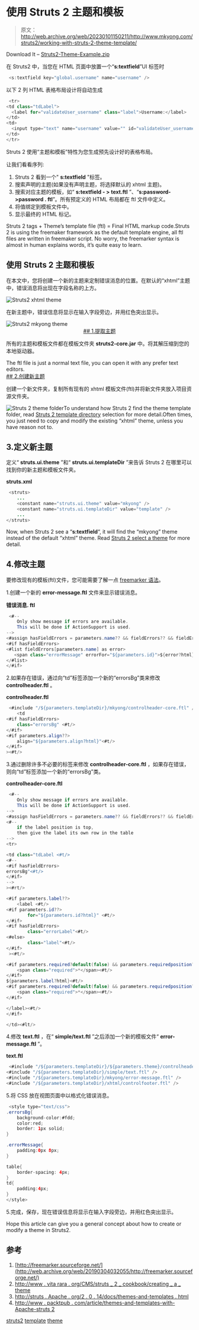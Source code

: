 # 使用 Struts 2 主题和模板

> 原文：<http://web.archive.org/web/20230101150211/http://www.mkyong.com/struts2/working-with-struts-2-theme-template/>

Download It – [Struts2-Theme-Example.zip](http://web.archive.org/web/20190304032055/http://www.mkyong.com/wp-content/uploads/2010/06/Struts2-Theme-Example.zip)

在 Struts2 中，当您在 HTML 页面中放置一个“**s:textfield**”UI 标签时

```java
 <s:textfield key="global.username" name="username" /> 
```

以下 2 列 HTML 表格布局设计将自动生成

```java
 <tr>
<td class="tdLabel">
  <label for="validateUser_username" class="label">Username:</label>
</td>
<td>
  <input type="text" name="username" value="" id="validateUser_username"/>
</td>
</tr> 
```

Struts 2 使用“主题和模板”特性为您生成预先设计好的表格布局。

让我们看看序列:

1.  Struts 2 看到一个" **s:textfield** "标签。
2.  搜索声明的主题(如果没有声明主题，将选择默认的 xhtml 主题)。
3.  搜索对应主题的模板，如“ **s:textfield - > text.ftl** ”、“**s:password->password . ftl**”。所有预定义的 HTML 布局都在 ftl 文件中定义。
4.  将值绑定到模板文件中。
5.  显示最终的 HTML 标记。

Struts 2 tags + Theme’s template file (ftl) = Final HTML markup code.Struts 2 is using the freemaker framework as the default template engine, all ftl files are written in freemaker script. No worry, the freemarker syntax is almost in human explains words, it’s quite easy to learn.

## 使用 Struts 2 主题和模板

在本文中，您将创建一个新的主题来定制错误消息的位置。在默认的“xhtml”主题中，错误消息将出现在字段名称的上方。

![Struts2 xhtml theme](img/af789219fa28e9020d0f0616c15f0803.png "Struts2-theme-example-1")

在新主题中，错误信息将显示在输入字段旁边，并用红色突出显示。

![Struts2 mkyong theme](img/dd0de85dd7a1a8d3dbc023191f78157c.png "Struts2-theme-example-2") <ins class="adsbygoogle" style="display:block; text-align:center;" data-ad-format="fluid" data-ad-layout="in-article" data-ad-client="ca-pub-2836379775501347" data-ad-slot="6894224149">## 1.提取主题

所有的主题和模板文件都在模板文件夹 **struts2-core.jar** 中。将其解压缩到您的本地驱动器。

The ftl file is just a normal text file, you can open it with any prefer text editors. <ins class="adsbygoogle" style="display:block" data-ad-client="ca-pub-2836379775501347" data-ad-slot="8821506761" data-ad-format="auto" data-ad-region="mkyongregion">## 2.创建新主题

创建一个新文件夹，复制所有现有的 xhtml 模板文件(ftl)并将新文件夹放入项目资源文件夹。

![Struts 2 theme folder ](img/a5711c69eb7935e3cc2576a8bf9e90ae.png "Struts2-theme-folder-structure")To understand how Struts 2 find the theme template folder, read [Struts 2 template directory](http://web.archive.org/web/20190304032055/http://struts.apache.org/2.0.14/docs/selecting-template-directory.html) selection for more detail.Often times, you just need to copy and modify the existing “xhtml” theme, unless you have reason not to.

## 3.定义新主题

定义“ **struts.ui.theme** ”和“ **struts.ui.templateDir** ”来告诉 Struts 2 在哪里可以找到你的新主题和模板文件夹。

**struts.xml**

```java
 <struts>
    ...
 	<constant name="struts.ui.theme" value="mkyong" />
	<constant name="struts.ui.templateDir" value="template" />
	...
</struts> 
```

Now, when Struts 2 see a “**s:textfield**“, it will find the “mkyong” theme instead of the default “xhtml” theme. Read [Struts 2 select a theme](http://web.archive.org/web/20190304032055/http://struts.apache.org/2.0.14/docs/selecting-themes.html) for more detail.

## 4.修改主题

要修改现有的模板(ftl)文件，您可能需要了解一点 [freemarker 语法](http://web.archive.org/web/20190304032055/http://freemarker.sourceforge.net/)。

1.创建一个新的 **error-message.ftl** 文件来显示错误消息。

**错误消息. ftl**

```java
 <#--
	Only show message if errors are available.
	This will be done if ActionSupport is used.
-->
<#assign hasFieldErrors = parameters.name?? && fieldErrors?? && fieldErrors[parameters.name]??/>
<#if hasFieldErrors>
<#list fieldErrors[parameters.name] as error>
   <span class="errorMessage" errorFor="${parameters.id}">${error?html}</span><#t/>
</#list>
</#if> 
```

2.如果存在错误，通过向“td”标签添加一个新的“errorsBg”类来修改 **controlheader.ftl** 。

**controlheader.ftl**

```java
 <#include "/${parameters.templateDir}/mkyong/controlheader-core.ftl" />
    <td
<#if hasFieldErrors>
    class="errorsBg" <#t/>
</#if>
<#if parameters.align??>
    align="${parameters.align?html}"<#t/>
</#if>
><#t/> 
```

3.通过删除许多不必要的标签来修改 **controlheader-core.ftl** ，如果存在错误，则向“td”标签添加一个新的“errorsBg”类。

**controlheader-core.ftl**

```java
 <#--
	Only show message if errors are available.
	This will be done if ActionSupport is used.
-->
<#assign hasFieldErrors = parameters.name?? && fieldErrors?? && fieldErrors[parameters.name]??/>
<#--
	if the label position is top,
	then give the label its own row in the table
-->
<tr>

<td class="tdLabel <#t/>
<#--
<#if hasFieldErrors>
errorsBg"<#t/>
</#if>
-->
><#rt/>

<#if parameters.label??>
    <label <#t/>
<#if parameters.id??>
        for="${parameters.id?html}" <#t/>
</#if>
<#if hasFieldErrors>
        class="errorLabel"<#t/>
<#else>
        class="label"<#t/>
</#if>
 ><#t/>

<#if parameters.required?default(false) && parameters.requiredposition?default("right") != 'right'>
    <span class="required">*</span><#t/>
</#if>
${parameters.label?html}<#t/>
<#if parameters.required?default(false) && parameters.requiredposition?default("right") == 'right'>
 	<span class="required">*</span><#t/>
</#if>

</label><#t/>
</#if>

</td><#lt/> 
```

4.修改 **text.ftl** ，在“ **simple/text.ftl** ”之后添加一个新的模板文件“ **error-message.ftl** ”。

**text.ftl**

```java
 <#include "/${parameters.templateDir}/${parameters.theme}/controlheader.ftl" />
<#include "/${parameters.templateDir}/simple/text.ftl" />
<#include "/${parameters.templateDir}/mkyong/error-message.ftl" />
<#include "/${parameters.templateDir}/xhtml/controlfooter.ftl" /> 
```

5.将 CSS 放在视图页面中以格式化错误消息。

```java
 <style type="text/css">
.errorsBg{
	background-color:#fdd;
	color:red;	
	border: 1px solid;
}

.errorMessage{
	padding:0px 8px;
}

table{
	border-spacing: 4px;
}
td{
	padding:4px;
}
</style> 
```

5.完成，保存，现在错误信息将显示在输入字段旁边，并用红色突出显示。

Hope this article can give you a general concept about how to create or modify a theme in Struts2.

## 参考

1.  [http://freemarker.sourceforge.net/](http://web.archive.org/web/20190304032055/http://freemarker.sourceforge.net/)
2.  [http://www . vita rara . org/CMS/struts _ 2 _ cookbook/creating _ a _ theme](http://web.archive.org/web/20190304032055/http://www.vitarara.org/cms/struts_2_cookbook/creating_a_theme)
3.  [http://struts . Apache . org/2 . 0 . 14/docs/themes-and-templates . html](http://web.archive.org/web/20190304032055/http://struts.apache.org/2.0.14/docs/themes-and-templates.html)
4.  [http://www . packtpub . com/article/themes-and-templates-with-Apache-struts 2](http://web.archive.org/web/20190304032055/http://www.packtpub.com/article/themes-and-templates-with-apache-struts2)

[struts2](http://web.archive.org/web/20190304032055/http://www.mkyong.com/tag/struts2/) [template](http://web.archive.org/web/20190304032055/http://www.mkyong.com/tag/template/) [theme](http://web.archive.org/web/20190304032055/http://www.mkyong.com/tag/theme/)







